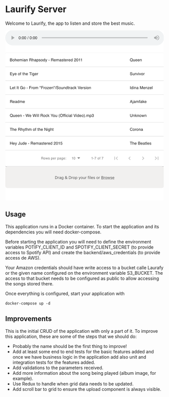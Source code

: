 # Laurify Server

Welcome to Laurify, the app to listen and store the best music.

![Alt text](./laurafy.png?raw=true "Laurafy")

## Usage

This application runs in a Docker container. To start the application and its dependencies you will need docker-compose. 

Before starting the application you will need to define the environment variables POTIFY_CLIENT_ID and SPOTIFY_CLIENT_SECRET (to provide access to Spotify API) and create the backend/aws_credentials (to provide access de AWS). 

Your Amazon credentials should have write access to a bucket calle Laurafy or the given name configured on the environment variable S3_BUCKET. The access to that bucket needs to be configured as public to allow accessing the songs stored there.

Once everything is configured, start your application with

```console
docker-compose up -d
```

## Improvements

This is the initial CRUD of the application with only a part of it. To improve this application, these are some of the steps that we should do:

- Probably the name should be the first thing to improve!
- Add at least some end to end tests for the basic features added and once we have business logic in the application add also unit and integration tests for the features added.
- Add validations to the parameters received.
- Add more information about the song being played (album image, for example).
- Use Redux to handle when grid data needs to be updated.
- Add scroll bar to grid to ensure the upload component is always visible.